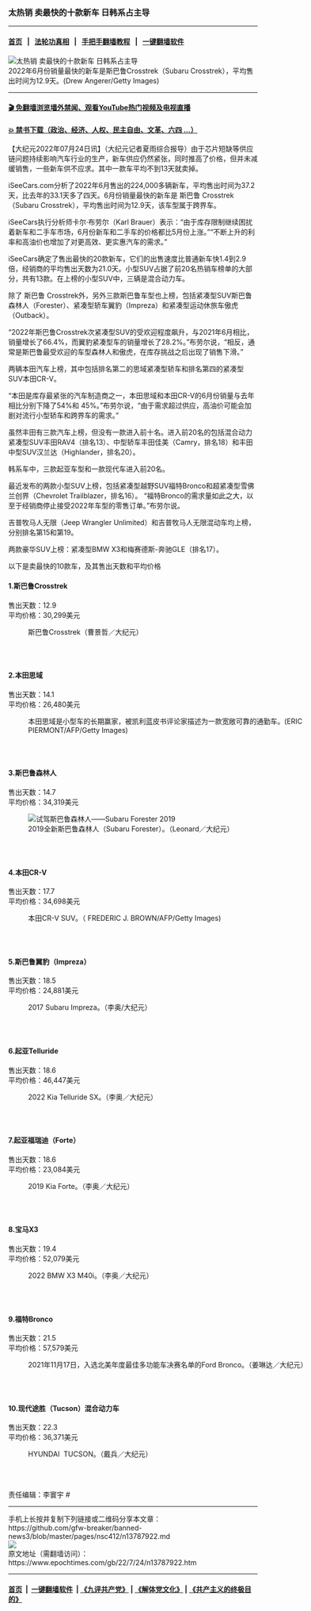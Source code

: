 ### 太热销 卖最快的十款新车 日韩系占主导
------------------------

#### [首页](https://github.com/gfw-breaker/banned-news3/blob/master/README.md) &nbsp;&nbsp;|&nbsp;&nbsp; [法轮功真相](https://github.com/begood0513/basic/blob/master/README.md)  &nbsp;&nbsp;|&nbsp;&nbsp; [手把手翻墙教程](https://github.com/gfw-breaker/guides/wiki)  &nbsp;&nbsp;|&nbsp;&nbsp; [一键翻墙软件](https://github.com/gfw-breaker/nogfw/blob/master/README.md)  



<div><img alt="太热销 卖最快的十款新车 日韩系占主导" class="attachment-djy_600_400 size-djy_600_400 wp-post-image" src="https://i.epochtimes.com/assets/uploads/2022/07/id13787936-GettyImages-667732504-600x400.jpg"/>
<div class="caption">
 2022年6月份销量最快的新车是斯巴鲁Crosstrek（Subaru Crosstrek），平均售出时间为12.9天。(Drew Angerer/Getty Images)
</div></div><hr/>

#### [ 🎬  免翻墙浏览墙外禁闻、观看YouTube热门视频及电视直播](https://github.com/gfw-breaker/HelloWorld)

#### [ 💥  禁书下载（政治、经济、人权、民主自由、文革、六四 ...）](https://github.com/gfw-breaker/books/blob/master/README.md)

<div><p>
 【大纪元2022年07月24日讯】（大纪元记者夏雨综合报导）由于芯片短缺等供应链问题持续影响汽车行业的生产，新车供应仍然紧张，同时推高了价格，但并未减缓销售，一些新车供不应求。其中一款车平均不到13天就卖掉。
</p>
<p>
 iSeeCars.com分析了2022年6月售出的224,000多辆新车，平均售出时间为37.2天，比去年的33.1天多了四天。6月份销量最快的新车是
 <ok href="https://www.epochtimes.com/gb/tag/%E6%96%AF%E5%B7%B4%E9%B2%81.html">
  斯巴鲁
 </ok>
 Crosstrek（Subaru Crosstrek），平均售出时间为12.9天，该车型属于跨界车。
</p>
<p>
 iSeeCars执行分析师卡尔‧布劳尔（Karl Brauer）表示：“由于库存限制继续困扰着新车和二手车市场，6月份新车和二手车的价格都比5月份上涨。”“不断上升的利率和高油价也增加了对更高效、更实惠汽车的需求。”
</p>
<p>
 iSeeCars确定了售出最快的20款新车，它们的出售速度比普通新车快1.4到2.9倍，经销商的平均售出天数为21.0天。小型SUV占据了前20名热销车榜单的大部分，共有13款。在上榜的小型SUV中，三辆是混合动力车。
</p>
<p>
 除了
 <ok href="https://www.epochtimes.com/gb/tag/%E6%96%AF%E5%B7%B4%E9%B2%81.html">
  斯巴鲁
 </ok>
 Crosstrek外，另外三款斯巴鲁车型也上榜，包括紧凑型SUV斯巴鲁森林人（Forester）、紧凑型轿车翼豹（Impreza）和紧凑型运动休旅车傲虎（Outback）。
</p>
<p>
 “2022年斯巴鲁Crosstrek次紧凑型SUV的受欢迎程度飙升，与2021年6月相比，销量增长了66.4%，而翼豹紧凑型车的销量增长了28.2%。”布劳尔说，“相反，通常是斯巴鲁最受欢迎的车型森林人和傲虎，在库存挑战之后出现了销售下滑。”
</p>
<p>
 两辆本田汽车上榜，其中包括排名第二的思域紧凑型轿车和排名第四的紧凑型SUV本田CR-V。
</p>
<p>
 “本田是库存最紧张的汽车制造商之一，本田思域和本田CR-V的6月份销量与去年相比分别下降了54%和 45%。”布劳尔说，“由于需求超过供应，高油价可能会加剧对流行小型轿车和跨界车的需求。”
</p>
<p>
 虽然丰田有三款汽车上榜，但没有一款进入前十名。进入前20名的包括混合动力紧凑型SUV丰田RAV4（排名13）、中型轿车丰田佳美（Camry，排名18）和丰田中型SUV汉兰达（Highlander，排名20）。
</p>
<p>
 韩系车中，三款起亚车型和一款现代车进入前20名。
</p>
<p>
 最近发布的两款小型SUV上榜，包括紧凑型越野SUV福特Bronco和超紧凑型雪佛兰创界（Chevrolet Trailblazer，排名16）。 “福特Bronco的需求量如此之大，以至于经销商停止接受2022年车型的零售订单。”布劳尔说。
</p>
<p>
 吉普牧马人无限（Jeep Wrangler Unlimited）和吉普牧马人无限混动车均上榜，分别排名第15和第19。
</p>
<p>
 两款豪华SUV上榜：紧凑型BMW X3和梅赛德斯-奔驰GLE（排名17）。
</p>
<p>
 以下是卖最快的10款车，及其售出天数和平均价格
</p>
<h4>
 1.斯巴鲁Crosstrek
</h4>
<p>
 售出天数：12.9
 <br/>
 平均价格：30,299美元
</p>
<figure aria-describedby="caption-attachment-9977357" class="wp-caption alignnone" id="attachment_9977357" style="width: 600px">
 <ok href="https://i.epochtimes.com/assets/uploads/2017/12/Tu4_2018_Crosstrek.jpg" target="_blank">
  <img alt="" class="size-large wp-image-9977357" src="https://i.epochtimes.com/assets/uploads/2017/12/Tu4_2018_Crosstrek-600x347.jpg"/>
 </ok>
 <br/><figcaption class="wp-caption-text" id="caption-attachment-9977357">
  斯巴鲁Crosstrek（曹景哲／大纪元）
 </figcaption><br/>
</figure><br/>
<h4>
 2.本田思域
</h4>
<p>
 售出天数：14.1
 <br/>
 平均价格：26,480美元
</p>
<figure aria-describedby="caption-attachment-9865199" class="wp-caption alignnone" id="attachment_9865199" style="width: 600px">
 <ok href="https://i.epochtimes.com/assets/uploads/2017/11/GettyImages-611266602.jpg" target="_blank">
  <img alt="" class="size-large wp-image-9865199" src="https://i.epochtimes.com/assets/uploads/2017/11/GettyImages-611266602-600x399.jpg"/>
 </ok>
 <br/><figcaption class="wp-caption-text" id="caption-attachment-9865199">
  本田思域是小型车的长期赢家，被凯利蓝皮书评论家描述为一款宽敞可靠的通勤车。(ERIC PIERMONT/AFP/Getty Images)
 </figcaption><br/>
</figure><br/>
<h4>
 3.斯巴鲁森林人
</h4>
<p>
 售出天数：14.7
 <br/>
 平均价格：34,319美元
</p>
<figure aria-describedby="caption-attachment-11114634" class="wp-caption alignnone" id="attachment_11114634" style="width: 588px">
 <ok href="https://i.epochtimes.com/assets/uploads/2019/03/20190315-Chi-Jin-Subaru-Forester-04.png" target="_blank">
  <img alt="试驾斯巴鲁森林人——Subaru Forester 2019" class="size-full wp-image-11114634" src="https://i.epochtimes.com/assets/uploads/2019/03/20190315-Chi-Jin-Subaru-Forester-04.png"/>
 </ok>
 <br/><figcaption class="wp-caption-text" id="caption-attachment-11114634">
  2019全新斯巴鲁森林人（Subaru Forester）。（Leonard／大纪元）
 </figcaption><br/>
</figure><br/>
<h4>
 4.本田CR-V
</h4>
<p>
 售出天数：17.7
 <br/>
 平均价格：34,698美元
</p>
<figure aria-describedby="caption-attachment-12591732" class="wp-caption alignnone" id="attachment_12591732" style="width: 600px">
 <ok href="https://i.epochtimes.com/assets/uploads/2020/12/GettyImages-883288206.jpg" target="_blank">
  <img alt="" class="size-large wp-image-12591732" src="https://i.epochtimes.com/assets/uploads/2020/12/GettyImages-883288206-600x382.jpg"/>
 </ok>
 <br/><figcaption class="wp-caption-text" id="caption-attachment-12591732">
  本田CR-V SUV。（ FREDERIC J. BROWN/AFP/Getty Images)
 </figcaption><br/>
</figure><br/>
<h4>
 5.斯巴鲁翼豹（Impreza）
</h4>
<p>
 售出天数：18.5
 <br/>
 平均价格：24,881美元
</p>
<figure aria-describedby="caption-attachment-9828975" class="wp-caption alignnone" id="attachment_9828975" style="width: 600px">
 <ok href="https://i.epochtimes.com/assets/uploads/2017/11/1711110027132224-e1510379236946.jpg" target="_blank">
  <img alt="" class="size-large wp-image-9828975" src="https://i.epochtimes.com/assets/uploads/2017/11/1711110027132224-600x400.jpg"/>
 </ok>
 <br/><figcaption class="wp-caption-text" id="caption-attachment-9828975">
  2017 Subaru Impreza。（李奥/大纪元）
 </figcaption><br/>
</figure><br/>
<h4>
 6.起亚Telluride
</h4>
<p>
 售出天数：18.6
 <br/>
 平均价格：46,447美元
</p>
<figure aria-describedby="caption-attachment-13623110" class="wp-caption alignnone" id="attachment_13623110" style="width: 600px">
 <ok href="https://i.epochtimes.com/assets/uploads/2022/03/id13623110-2022_Kia_Telluride_08-e1646440898791.jpg" target="_blank">
  <img alt="" class="size-large wp-image-13623110" src="https://i.epochtimes.com/assets/uploads/2022/03/id13623110-2022_Kia_Telluride_08-600x400.jpg"/>
 </ok>
 <br/><figcaption class="wp-caption-text" id="caption-attachment-13623110">
  2022 Kia Telluride SX。（李奥／大纪元）
 </figcaption><br/>
</figure><br/>
<h4>
 7.起亚福瑞迪（Forte）
</h4>
<p>
 售出天数：18.6
 <br/>
 平均价格：23,084美元
</p>
<figure aria-describedby="caption-attachment-11334839" class="wp-caption alignnone" id="attachment_11334839" style="width: 600px">
 <ok href="https://i.epochtimes.com/assets/uploads/2019/06/2019_Kia_Forte_06-e1561010264817.jpg" target="_blank">
  <img alt="" class="size-large wp-image-11334839" src="https://i.epochtimes.com/assets/uploads/2019/06/2019_Kia_Forte_06-600x400.jpg"/>
 </ok>
 <br/><figcaption class="wp-caption-text" id="caption-attachment-11334839">
  2019 Kia Forte。（李奥／大纪元）
 </figcaption><br/>
</figure><br/>
<h4>
 8.宝马X3
</h4>
<p>
 售出天数：19.4
 <br/>
 平均价格：52,079美元
</p>
<figure aria-describedby="caption-attachment-13673847" class="wp-caption alignnone" id="attachment_13673847" style="width: 600px">
 <ok href="https://i.epochtimes.com/assets/uploads/2022/03/id13673847-2022_BMW_X3_M40i_07-e1648266629752.jpg" target="_blank">
  <img alt="" class="size-large wp-image-13673847" src="https://i.epochtimes.com/assets/uploads/2022/03/id13673847-2022_BMW_X3_M40i_07-600x400.jpg"/>
 </ok>
 <br/><figcaption class="wp-caption-text" id="caption-attachment-13673847">
  2022 BMW X3 M40i。（李奥／大纪元）
 </figcaption><br/>
</figure><br/>
<h4>
 9.福特Bronco
</h4>
<p>
 售出天数：21.5
 <br/>
 平均价格：57,579美元
</p>
<figure aria-describedby="caption-attachment-13382883" class="wp-caption alignnone" id="attachment_13382883" style="width: 600px">
 <ok href="https://i.epochtimes.com/assets/uploads/2021/11/id13382883-7-1.jpg" target="_blank">
  <img alt="" class="size-large wp-image-13382883" src="https://i.epochtimes.com/assets/uploads/2021/11/id13382883-7-1-600x450.jpg"/>
 </ok>
 <br/><figcaption class="wp-caption-text" id="caption-attachment-13382883">
  2021年11月17日，入选北美年度最佳多功能车决赛名单的Ford Bronco。（姜琳达／大纪元）
 </figcaption><br/>
</figure><br/>
<h4>
 10.现代途胜（Tucson）混合动力车
</h4>
<p>
 售出天数：22.3
 <br/>
 平均价格：36,371美元
</p>
<figure aria-describedby="caption-attachment-5845382" class="wp-caption alignnone" id="attachment_5845382" style="width: 600px">
 <ok href="https://i.epochtimes.com/assets/uploads/2015/04/1504011911451973.jpg" target="_blank">
  <img alt="" class="size-large wp-image-5845382" src="https://i.epochtimes.com/assets/uploads/2015/04/1504011911451973-600x400.jpg"/>
 </ok>
 <br/><figcaption class="wp-caption-text" id="caption-attachment-5845382">
  HYUNDAI  TUCSON。（戴兵／大纪元）
 </figcaption><br/>
</figure><br/>
<p>
 责任编辑：李寰宇 #
</p>
</div>
<hr/>
手机上长按并复制下列链接或二维码分享本文章：<br/>
https://github.com/gfw-breaker/banned-news3/blob/master/pages/nsc412/n13787922.md <br/>
<a href='https://github.com/gfw-breaker/banned-news3/blob/master/pages/nsc412/n13787922.md'><img src='https://github.com/gfw-breaker/banned-news3/blob/master/pages/nsc412/n13787922.md.png'/></a> <br/>
原文地址（需翻墙访问）：https://www.epochtimes.com/gb/22/7/24/n13787922.htm


------------------------
#### [首页](https://github.com/gfw-breaker/banned-news3/blob/master/README.md) &nbsp;|&nbsp; [一键翻墙软件](https://github.com/gfw-breaker/nogfw/blob/master/README.md) &nbsp;| [《九评共产党》](https://github.com/gfw-breaker/9ping.md/blob/master/README.md#九评之一评共产党是什么) | [《解体党文化》](https://github.com/gfw-breaker/jtdwh.md/blob/master/README.md) | [《共产主义的终极目的》](https://github.com/gfw-breaker/gczydzjmd.md/blob/master/README.md)


<img src='http://gfw-breaker.win/banned-news3/pages/nsc412/n13787922.md' width='0px' height='0px'/>